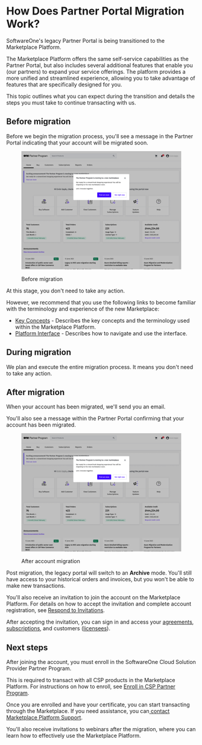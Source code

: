 # How Does Partner Portal Migration Work?

SoftwareOne's legacy Partner Portal is being transitioned to the Marketplace Platform.

The Marketplace Platform offers the same self-service capabilities as the Partner Portal, but also includes several additional features that enable you (our partners) to expand your service offerings. The platform provides a more unified and streamlined experience, allowing you to take advantage of features that are specifically designed for you.&#x20;

This topic outlines what you can expect during the transition and details the steps you must take to continue transacting with us.

## Before migration

Before we begin the migration process, you'll see a message in the Partner Portal indicating that your account will be migrated soon.

<figure><img src="../../../.gitbook/assets/partner_portal_migration.png" alt=""><figcaption><p>Before migration</p></figcaption></figure>

At this stage, you don't need to take any action.&#x20;

However, we recommend that you use the following links to become familiar with the terminology and experience of the new Marketplace:

* [Key Concepts](../key-concepts.md) - Describes the key concepts and the terminology used within the Marketplace Platform.
* [Platform Interface](../interface/) - Describes how to navigate and use the interface.

## During migration

We plan and execute the entire migration process. It means you don't need to take any action.

## After migration

When your account has been migrated, we'll send you an email.&#x20;

You'll also see a message within the Partner Portal confirming that your account has been migrated.&#x20;

<figure><img src="../../../.gitbook/assets/partner_portal_migration2.png" alt=""><figcaption><p>After account migration</p></figcaption></figure>

Post migration, the legacy portal will switch to an **Archive** mode. You'll still have access to your historical orders and invoices, but you won't be able to make new transactions.

You'll also receive an invitation to join the account on the Marketplace Platform. For details on how to accept the invitation and complete account registration, see [Respond to Invitations](../../../modules-and-features/settings/users/respond-to-invitations.md).

After accepting the invitation, you can sign in and access your [agreements](../../../modules-and-features/marketplace/agreements/), [subscriptions](../../../modules-and-features/marketplace/subscriptions/), and customers ([licensees](../../../modules-and-features/settings/licensees/)).

## Next steps

After joining the account, you must enroll in the SoftwareOne Cloud Solution Provider Partner Program.

This is required to transact with all CSP products in the Marketplace Platform. For instructions on how to enroll, see [Enroll in CSP Partner Program](../../../extensions/microsoft-cloud-solution-provider/partner-programs/enroll-in-csp-partner-program.md).&#x20;

Once you are enrolled and have your certificate, you can start transacting through the Marketplace. If you need assistance, you can[ contact Marketplace Platform Support](../../../help-and-support/contact-support.md).

You'll also receive invitations to webinars after the migration, where you can learn how to effectively use the Marketplace Platform.
